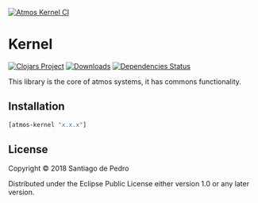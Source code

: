 [![Atmos Kernel CI](https://github.com/AtmosSystem/Kernel/actions/workflows/clojure.yml/badge.svg)](https://github.com/AtmosSystem/Kernel/actions/workflows/clojure.yml)


# Kernel

[![Clojars Project](https://img.shields.io/clojars/v/org.clojars.atmos-system/atmos-kernel.svg)](https://clojars.org/org.clojars.atmos-system/atmos-kernel)
[![Downloads](https://versions.deps.co/AtmosSystem/Kernel/downloads.svg)](https://versions.deps.co/AtmosSystem/Kernel)
[![Dependencies Status](https://versions.deps.co/AtmosSystem/Kernel/status.svg)](https://versions.deps.co/AtmosSystem/Kernel)

This library is the core of atmos systems, it has commons functionality. 

## Installation
```clojure
[atmos-kernel "x.x.x"]
```

## License

Copyright © 2018 Santiago de Pedro

Distributed under the Eclipse Public License either version 1.0 or any later version.